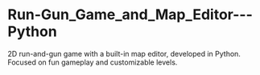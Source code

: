 # Run-Gun_Game_and_Map_Editor---Python
2D run-and-gun game with a built-in map editor, developed in Python. Focused on fun gameplay and customizable levels.
